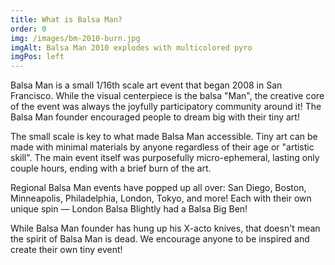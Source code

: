 ```yaml
---
title: What is Balsa Man?
order: 0
img: /images/bm-2010-burn.jpg
imgAlt: Balsa Man 2010 explodes with multicolored pyro
imgPos: left
---
```


Balsa Man is a small 1/16th scale art event that began 2008 in San Francisco. While the visual centerpiece is the balsa "Man", the creative core of the event was always the joyfully participatory community around it! The Balsa Man founder encouraged people to dream big with their tiny art!

The small scale is key to what made Balsa Man accessible. Tiny art can be made with minimal materials by anyone regardless of their age or "artistic skill". The main event itself was purposefully micro-ephemeral, lasting only couple hours, ending with a brief burn of the art.

Regional Balsa Man events have popped up all over: San Diego, Boston, Minneapolis, Philadelphia, London, Tokyo, and more! Each with their own unique spin — London Balsa Blightly had a Balsa Big Ben!

While Balsa Man founder has hung up his X-acto knives, that doesn't mean the spirit of Balsa Man is dead. We encourage anyone to be inspired and create their own tiny event!